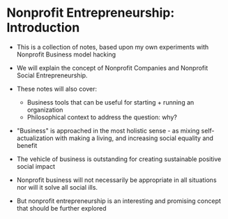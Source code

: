 # Nonprofit Entrepreneurship: Introduction

* This is a collection of notes, based upon my own experiments with Nonprofit Business model hacking
 
* We will explain the concept of Nonprofit Companies and Nonprofit Social Entrepreneurship.
* These notes will also cover:
  * Business tools that can be useful for starting + running an organization
  * Philosophical context to address the question: why?

* "Business" is approached in the most holistic sense - as mixing self-actualization with making a living, and increasing social equality and benefit
* The vehicle of business is outstanding for creating sustainable positive social impact
  
* Nonprofit business will not necessarily be appropriate in all situations nor will it solve all social ills.
* But nonprofit entrepreneurship is an interesting and promising concept that should be further explored
